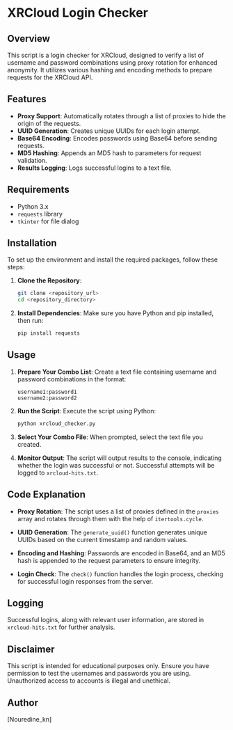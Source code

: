 
# XRCloud Login Checker

## Overview
This script is a login checker for XRCloud, designed to verify a list of username and password combinations using proxy rotation for enhanced anonymity. It utilizes various hashing and encoding methods to prepare requests for the XRCloud API.

## Features
- **Proxy Support**: Automatically rotates through a list of proxies to hide the origin of the requests.
- **UUID Generation**: Creates unique UUIDs for each login attempt.
- **Base64 Encoding**: Encodes passwords using Base64 before sending requests.
- **MD5 Hashing**: Appends an MD5 hash to parameters for request validation.
- **Results Logging**: Logs successful logins to a text file.

## Requirements
- Python 3.x
- `requests` library
- `tkinter` for file dialog

## Installation
To set up the environment and install the required packages, follow these steps:

1. **Clone the Repository**:
   ```bash
   git clone <repository_url>
   cd <repository_directory>
   ```

2. **Install Dependencies**:
   Make sure you have Python and pip installed, then run:
   ```bash
   pip install requests
   ```

## Usage
1. **Prepare Your Combo List**: Create a text file containing username and password combinations in the format:
   ```
   username1:password1
   username2:password2
   ```

2. **Run the Script**:
   Execute the script using Python:
   ```bash
   python xrcloud_checker.py
   ```

3. **Select Your Combo File**: When prompted, select the text file you created.

4. **Monitor Output**: The script will output results to the console, indicating whether the login was successful or not. Successful attempts will be logged to `xrcloud-hits.txt`.

## Code Explanation
- **Proxy Rotation**: The script uses a list of proxies defined in the `proxies` array and rotates through them with the help of `itertools.cycle`.
  
- **UUID Generation**: The `generate_uuid()` function generates unique UUIDs based on the current timestamp and random values.

- **Encoding and Hashing**: Passwords are encoded in Base64, and an MD5 hash is appended to the request parameters to ensure integrity.

- **Login Check**: The `check()` function handles the login process, checking for successful login responses from the server.

## Logging
Successful logins, along with relevant user information, are stored in `xrcloud-hits.txt` for further analysis.

## Disclaimer
This script is intended for educational purposes only. Ensure you have permission to test the usernames and passwords you are using. Unauthorized access to accounts is illegal and unethical.

## Author
[Nouredine_kn]
